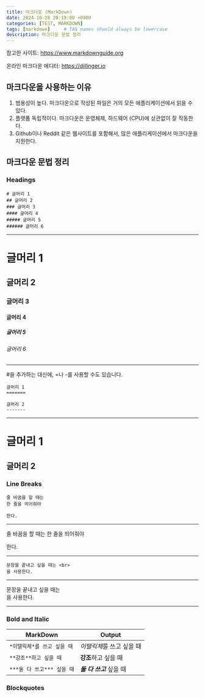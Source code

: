 ```yaml
---
title: 마크다운 (MarkDown)
date: 2024-10-28 20:19:00 +0900
categories: [TEST, MARKDOWN]
tags: [markdown]     # TAG names should always be lowercase
description: 마크다운 문법 정리
---
```


참고한 사이트: <https://www.markdownguide.org>

온라인 마크다운 에디터: <https://dillinger.io>

## 마크다운을 사용하는 이유
1. 범용성이 높다. 마크다운으로 작성된 파일은 거의 모든 애플리케이션에서 읽을 수 있다. 
2. 플랫폼 독립적이다. 마크다운은 운영체제, 하드웨어 (CPU)에 상관없이 잘 작동한다.
3. Github이나 Reddit 같은 웹사이트를 포함해서, 많은 애플리케이션에서 마크다운을 지원한다.

## 마크다운 문법 정리
### Headings

``` 
# 글머리 1
## 글머리 2
### 글머리 3
#### 글머리 4
##### 글머리 5
###### 글머리 6
```
***

# 글머리 1
## 글머리 2
### 글머리 3
#### 글머리 4
##### 글머리 5
###### 글머리 6
***

\#을 추가하는 대신에, \=나 \-를 사용할 수도 있습니다.
```
글머리 1
=======

글머리 2
-------
```
***

글머리 1
=

글머리 2
-

### Line Breaks
```
줄 바꿈을 할 때는
한 줄을 띄어줘야

한다.
```

***
줄 바꿈을 할 때는
한 줄을 띄어줘야

한다.
***

```
문장을 끝내고 싶을 때는 <br>
을 사용한다.
```
***

문장을 끝내고 싶을 때는 <br>
을 사용한다.
***

### Bold and Italic
| MarkDown                    | Output                    |
| --------------------------- | ------------------------- |
| `*이탤릭체*를 쓰고 싶을 때` | *이탤릭체*를 쓰고 싶을 때 |
| `**강조**하고 싶을 때`      | **강조**하고 싶을 때      |
| `***둘 다 쓰고*** 싶을 때`  | ***둘 다 쓰고*** 싶을 때  |

### Blockquotes
